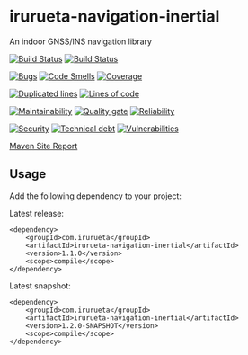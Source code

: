 # irurueta-navigation-inertial
An indoor GNSS/INS navigation library

[![Build Status](https://github.com/albertoirurueta/irurueta-navigation-inertial/actions/workflows/master.yml/badge.svg)](https://github.com/albertoirurueta/irurueta-navigation-inertial/actions)
[![Build Status](https://github.com/albertoirurueta/irurueta-navigation-inertial/actions/workflows/develop.yml/badge.svg)](https://github.com/albertoirurueta/irurueta-navigation-inertial/actions)

[![Bugs](https://sonarcloud.io/api/project_badges/measure?project=albertoirurueta_irurueta-navigation-inertial&metric=bugs)](https://sonarcloud.io/dashboard?id=albertoirurueta_irurueta-navigation-inertial)
[![Code Smells](https://sonarcloud.io/api/project_badges/measure?project=albertoirurueta_irurueta-navigation-inertial&metric=code_smells)](https://sonarcloud.io/dashboard?id=albertoirurueta_irurueta-navigation-inertial)
[![Coverage](https://sonarcloud.io/api/project_badges/measure?project=albertoirurueta_irurueta-navigation-inertial&metric=coverage)](https://sonarcloud.io/dashboard?id=albertoirurueta_irurueta-navigation-inertial)

[![Duplicated lines](https://sonarcloud.io/api/project_badges/measure?project=albertoirurueta_irurueta-navigation-inertial&metric=duplicated_lines_density)](https://sonarcloud.io/dashboard?id=albertoirurueta_irurueta-navigation-inertial)
[![Lines of code](https://sonarcloud.io/api/project_badges/measure?project=albertoirurueta_irurueta-navigation-inertial&metric=ncloc)](https://sonarcloud.io/dashboard?id=albertoirurueta_irurueta-navigation-inertial)

[![Maintainability](https://sonarcloud.io/api/project_badges/measure?project=albertoirurueta_irurueta-navigation-inertial&metric=sqale_rating)](https://sonarcloud.io/dashboard?id=albertoirurueta_irurueta-navigation-inertial)
[![Quality gate](https://sonarcloud.io/api/project_badges/measure?project=albertoirurueta_irurueta-navigation-inertial&metric=alert_status)](https://sonarcloud.io/dashboard?id=albertoirurueta_irurueta-navigation-inertial)
[![Reliability](https://sonarcloud.io/api/project_badges/measure?project=albertoirurueta_irurueta-navigation-inertial&metric=reliability_rating)](https://sonarcloud.io/dashboard?id=albertoirurueta_irurueta-navigation-inertial)

[![Security](https://sonarcloud.io/api/project_badges/measure?project=albertoirurueta_irurueta-navigation-inertial&metric=security_rating)](https://sonarcloud.io/dashboard?id=albertoirurueta_irurueta-navigation-inertial)
[![Technical debt](https://sonarcloud.io/api/project_badges/measure?project=albertoirurueta_irurueta-navigation-inertial&metric=sqale_index)](https://sonarcloud.io/dashboard?id=albertoirurueta_irurueta-navigation-inertial)
[![Vulnerabilities](https://sonarcloud.io/api/project_badges/measure?project=albertoirurueta_irurueta-navigation-inertial&metric=vulnerabilities)](https://sonarcloud.io/dashboard?id=albertoirurueta_irurueta-navigation-inertial)

[Maven Site Report](http://albertoirurueta.github.io/irurueta-navigation-inertial)

## Usage

Add the following dependency to your project:

Latest release:
```
<dependency>
    <groupId>com.irurueta</groupId>
    <artifactId>irurueta-navigation-inertial</artifactId>
    <version>1.1.0</version>
    <scope>compile</scope>
</dependency>
```

Latest snapshot:
```
<dependency>
    <groupId>com.irurueta</groupId>
    <artifactId>irurueta-navigation-inertial</artifactId>
    <version>1.2.0-SNAPSHOT</version>
    <scope>compile</scope>
</dependency>
```

